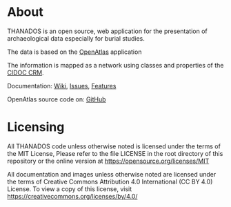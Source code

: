 # About

THANADOS is an open source, web application for the presentation of archaeological data especially for burial studies.

The data is based on the [OpenAtlas](http://openatlas.eu/website) application

The information is mapped as a network using classes and properties of the [CIDOC CRM](http://www.cidoc-crm.org/).

Documentation: [Wiki](https://redmine.openatlas.eu/projects/uni/wiki), [Issues](https://redmine.openatlas.eu/projects/uni/issues), [Features](https://redmine.openatlas.eu/projects/uni/wiki/Features)

OpenAtlas source code on: [GitHub](https://github.com/craws/OpenAtlas)

# Licensing

All THANADOS code unless otherwise noted is licensed under the terms of the MIT License,
Please refer to the file LICENSE in the root directory of this repository or the online version at https://opensource.org/licenses/MIT

All documentation and images unless otherwise noted are licensed under the terms of
Creative Commons Attribution 4.0 International (CC BY 4.0) License.
To view a copy of this license, visit https://creativecommons.org/licenses/by/4.0/
